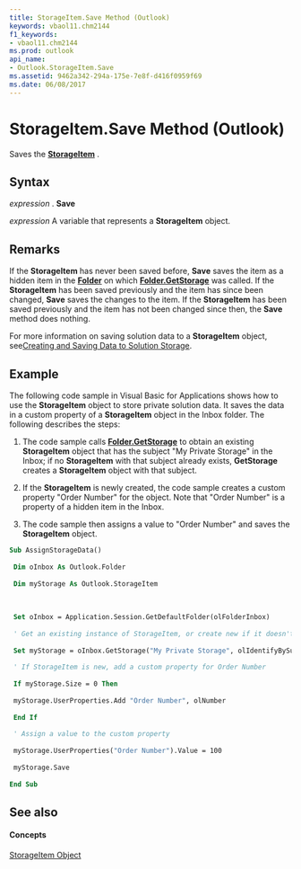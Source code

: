 ```yaml
---
title: StorageItem.Save Method (Outlook)
keywords: vbaol11.chm2144
f1_keywords:
- vbaol11.chm2144
ms.prod: outlook
api_name:
- Outlook.StorageItem.Save
ms.assetid: 9462a342-294a-175e-7e8f-d416f0959f69
ms.date: 06/08/2017
---
```



# StorageItem.Save Method (Outlook)

Saves the **[StorageItem](storageitem-object-outlook.md)** .


## Syntax

 _expression_ . **Save**

 _expression_ A variable that represents a **StorageItem** object.


## Remarks

If the **StorageItem** has never been saved before, **Save** saves the item as a hidden item in the **[Folder](folder-object-outlook.md)** on which **[Folder.GetStorage](folder-getstorage-method-outlook.md)** was called. If the **StorageItem** has been saved previously and the item has since been changed, **Save** saves the changes to the item. If the **StorageItem** has been saved previously and the item has not been changed since then, the **Save** method does nothing.

For more information on saving solution data to a **StorageItem** object, see[Creating and Saving Data to Solution Storage](http://msdn.microsoft.com/library/5a417191-ed36-be5c-5d63-1ab618bd06cf%28Office.15%29.aspx).


## Example

The following code sample in Visual Basic for Applications shows how to use the **StorageItem** object to store private solution data. It saves the data in a custom property of a **StorageItem** object in the Inbox folder. The following describes the steps:


1. The code sample calls **[Folder.GetStorage](folder-getstorage-method-outlook.md)** to obtain an existing **StorageItem** object that has the subject "My Private Storage" in the Inbox; if no **StorageItem** with that subject already exists, **GetStorage** creates a **StorageItem** object with that subject.
    
2. If the **StorageItem** is newly created, the code sample creates a custom property "Order Number" for the object. Note that "Order Number" is a property of a hidden item in the Inbox.
    
3. The code sample then assigns a value to "Order Number" and saves the **StorageItem** object.
    





```vb
Sub AssignStorageData() 
 
 Dim oInbox As Outlook.Folder 
 
 Dim myStorage As Outlook.StorageItem 
 
 
 
 Set oInbox = Application.Session.GetDefaultFolder(olFolderInbox) 
 
 ' Get an existing instance of StorageItem, or create new if it doesn't exist 
 
 Set myStorage = oInbox.GetStorage("My Private Storage", olIdentifyBySubject) 
 
 ' If StorageItem is new, add a custom property for Order Number 
 
 If myStorage.Size = 0 Then 
 
 myStorage.UserProperties.Add "Order Number", olNumber 
 
 End If 
 
 ' Assign a value to the custom property 
 
 myStorage.UserProperties("Order Number").Value = 100 
 
 myStorage.Save 
 
End Sub
```


## See also


#### Concepts


[StorageItem Object](storageitem-object-outlook.md)

